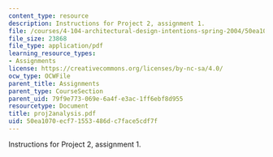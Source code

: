 ```yaml
---
content_type: resource
description: Instructions for Project 2, assignment 1.
file: /courses/4-104-architectural-design-intentions-spring-2004/50ea1070ecf71553486dc7face5cdf7f_proj2analysis.pdf
file_size: 23868
file_type: application/pdf
learning_resource_types:
- Assignments
license: https://creativecommons.org/licenses/by-nc-sa/4.0/
ocw_type: OCWFile
parent_title: Assignments
parent_type: CourseSection
parent_uid: 79f9e773-069e-6a4f-e3ac-1ff6ebf8d955
resourcetype: Document
title: proj2analysis.pdf
uid: 50ea1070-ecf7-1553-486d-c7face5cdf7f
---
```

Instructions for Project 2, assignment 1.